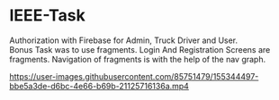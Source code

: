 # IEEE-Task
Authorization with Firebase for Admin, Truck Driver and User. </Br>
Bonus Task was to use fragments. Login And Registration Screens are fragments. Navigation of fragments is with the help of the nav graph.</br>

https://user-images.githubusercontent.com/85751479/155344497-bbe5a3de-d6bc-4e66-b69b-21125716136a.mp4


